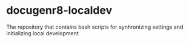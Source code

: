 # docugenr8-localdev
The repository that contains bash scripts for synhronizing settings and initializing local development
